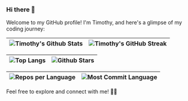 ### Hi there 👋

Welcome to my GitHub profile! I'm Timothy, and here's a glimpse of my coding journey:


<!-- GitHub Stats and Streak -->
| ![Timothy's Github Stats](https://github-readme-stats.vercel.app/api?username=timothy-geiger&show_icons=true&theme=tokyonight) | ![Timothy's GitHub Streak](https://github-readme-streak-stats.herokuapp.com/?user=timothy-geiger&theme=tokyonight) |
| --- | --- |

<!-- Top Languages and Productive Time -->
| ![Top Langs](https://github-readme-stats.vercel.app/api/top-langs/?username=timothy-geiger&langs_count=8&theme=tokyonight&layout=compact) | ![Github Stars](http://github-profile-summary-cards.vercel.app/api/cards/productive-time?username=timothy-geiger&theme=tokyonight&utcOffset=8) |
| --- | --- |

<!-- Repos per Language and Most Commit Language -->
| ![Repos per Language](https://github-profile-summary-cards.vercel.app/api/cards/repos-per-language?username=timothy-geiger&theme=tokyonight) | ![Most Commit Language](https://github-profile-summary-cards.vercel.app/api/cards/most-commit-language?username=timothy-geiger&theme=tokyonight) |
| --- | --- |




Feel free to explore and connect with me! 🚀✨
